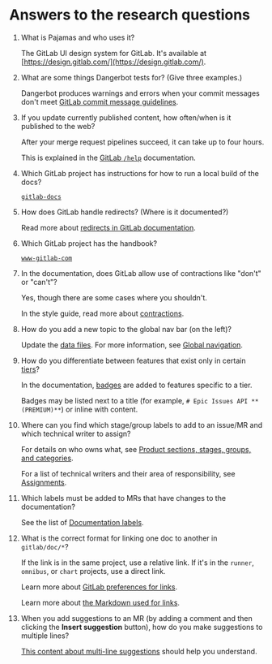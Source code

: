 # Answers to the research questions

1. What is Pajamas and who uses it?

   The GitLab UI design system for GitLab. It's available at [https://design.gitlab.com/](https://design.gitlab.com/).

1. What are some things Dangerbot tests for? (Give three examples.)

   Dangerbot produces warnings and errors when your commit messages don't meet [GitLab commit message guidelines](https://docs.gitlab.com/ee/development/contributing/merge_request_workflow.html#commit-messages-guidelines).

1. If you update currently published content, how often/when is it published to the web?

   After your merge request pipelines succeed, it can take up to four hours.

   This is explained in the [GitLab `/help`](https://docs.gitlab.com/ee/development/documentation/#gitlab-help) documentation.

1. Which GitLab project has instructions for how to run a local build of the docs?

   [`gitlab-docs`](https://gitlab.com/gitlab-org/gitlab-docs)

1. How does GitLab handle redirects? (Where is it documented?)

   Read more about [redirects in GitLab documentation](https://docs.gitlab.com/ee/development/documentation/redirects.html).

1. Which GitLab project has the handbook?

   [`www-gitlab-com`](https://gitlab.com/gitlab-com/www-gitlab-com)

1. In the documentation, does GitLab allow use of contractions like "don't" or "can't"?

   Yes, though there are some cases where you shouldn't.

   In the style guide, read more about [contractions](https://docs.gitlab.com/ee/development/documentation/styleguide/#contractions).

1. How do you add a new topic to the global nav bar (on the left)?

   Update the [data files](https://gitlab.com/gitlab-org/gitlab-docs/tree/main/content/_data). For more information, see [Global navigation](https://docs.gitlab.com/ee/development/documentation/site_architecture/global_nav.html).

1. How do you differentiate between features that exist only in certain [tiers](https://about.gitlab.com/handbook/marketing/product-marketing/tiers/)?

   In the documentation, [badges](https://docs.gitlab.com/ee/development/documentation/styleguide/#product-tier-badges) are added to features specific to a tier.

   Badges may be listed next to a title (for example, `# Epic Issues API **(PREMIUM)**`) or inline with content.

1. Where can you find which stage/group labels to add to an issue/MR and which technical writer to assign?

   For details on who owns what, see [Product sections, stages, groups, and categories](https://about.gitlab.com/handbook/product/categories/).

   For a list of technical writers and their area of responsibility, see [Assignments](https://about.gitlab.com/handbook/engineering/technical-writing/#assignments).

1. Which labels must be added to MRs that have changes to the documentation?

   See the list of [Documentation labels](https://docs.gitlab.com/ee/development/documentation/workflow.html#documentation-labels).

1. What is the correct format for linking one doc to another in `gitlab/doc/*`?

   If the link is in the same project, use a relative link. If it's in the `runner`, `omnibus`, or `chart` projects, use a direct link.

   Learn more about [GitLab preferences for links](https://docs.gitlab.com/ee/development/documentation/styleguide/#links).

   Learn more about [the Markdown used for links](https://docs.gitlab.com/ee/user/markdown.html#links).

1. When you add suggestions to an MR (by adding a comment and then clicking the **Insert suggestion** button), how do you make suggestions to multiple lines?

   [This content about multi-line suggestions](https://docs.gitlab.com/ee/user/project/merge_requests/reviews/suggestions.html#multi-line-suggestions) should help you understand.
